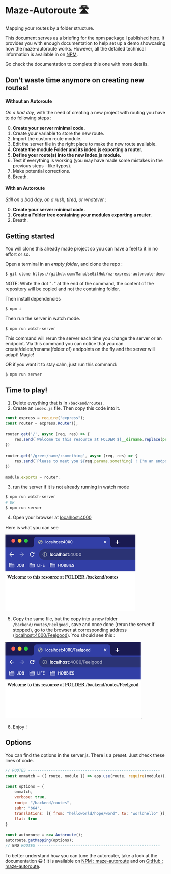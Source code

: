 # Maze-Autoroute &#128739;

Mapping your routes by a folder structure.

This document serves as a briefing for the npm package I published [here](https://www.npmjs.com/package/maze-autoroute). It provides you with enough documentation to help set up a demo showcasing how the maze-autoroute works. However, all the detailed technical information is available in on [NPM](https://www.npmjs.com/package/maze-autoroute).


Go check the documentation to complete this one with more details.

## Don't waste time anymore on creating new routes!

#### Without an Autoroute 
<i>On a bad day</i>, with the need of creating a new project with routing you have to do following steps :

0. <b>Create your server minimal code.</b>
1. Create your variable to store the new route.
1. Import the custom route module.
1. Edit the server file in the right place to make the new route available.
1. <b>Create the module Folder and its index.js exporting a router.</b>
1. <b>Define your route(s) into the new index.js module.</b>
1. Test if everything is working (you may have made some mistakes in the previous steps - like typos).
1. Make potential corrections.
1. Breath.

#### With an Autoroute
<i>Still on a bad day, on a rush, tired, or whatever</i> :

0. <b>Create your server minimal code.</b>
1. <b>Create a Folder tree containing your modules exporting a router.</b>
2. Breath.

## Getting started
You will clone this already made project so you can have a feel to it in no effort or so.

Open a terminal in an *empty folder*, and clone the repo :
```sh
$ git clone https://github.com/ManuUseGitHub/mz-express-autoroute-demo.git .
```
NOTE: 
White the dot "`.`" at the end of the command, the content of the repository will be copied and not the containing folder.

Then install dependencies
```sh
$ npm i
```

Then run the server in watch mode.

```sh
$ npm run watch-server
```
This command will rerun the server each time you change the server or an endpoint. Via this command you can notice that you can create/delete/rename(folder of) endpoints on the fly and the server will adapt! Magic!

OR if you want it to stay calm, just run this command:
```sh
$ npm run server
```

## Time to play!

1. Delete eveything that is in `/backend/routes`.
2. Create an `index.js` file. Then copy this code into it.

```js
const express = require("express");
const router = express.Router();

router.get('/', async (req, res) => {
    res.send(`Welcome to this resource at FOLDER ${__dirname.replace(process.cwd(),"")}`);
})

router.get('/greet/name/:something', async (req, res) => {
    res.send(`Please to meet you ${req.params.something} ! I'm an endpoint defined at FOLDER ${__dirname.replace(process.cwd(),"")}`);
})

module.exports = router;
```
3. run the server if it is not already running in watch mode
```sh
$ npm run watch-server
# OR
$ npm run server
```
4. Open your browser at [localhost:4000](http://localhost:4000)

Here is what you can see

![Alt text](image.png)

5. Copy the same file, but the copy into a new folder `/backend/routes/Feelgood` , save and once done (rerun the server if stopped), go to the browser at corresponding address ([localhost:4000/Feelgood](http://localhost:4000/Feelgood)). You should see this :

![Alt text](image-1.png).

6. Enjoy !

## Options

You can find the options in the server.js. There is a preset. Just check these lines of code.
```js
// ROUTES ----------------------------------------------------------
const onmatch = ({ route, module }) => app.use(route, require(module));

const options = {
    onmatch,
    verbose: true,
    rootp: "/backend/routes",
    subr: "b64",
    translations: [{ from: "helloworld/hope/word", to: "worldhello" }],
    flat: true
}

const autoroute = new Autoroute();
autoroute.getMapping(options);
// END ROUTES ------------------------------------------------------
```

To better understand how you can tune the autorouter, take a look at the documentation 😀 !
It is available on [NPM : maze-autoroute](https://www.npmjs.com/package/maze-autoroute) and on [GitHub : maze-autoroute](https://github.com/ManuUseGitHub/Maze-Autoroute).